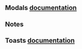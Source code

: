 ## Modals [documentation](../guides/browser/Modals.md)

<div data-zk-enrich="ModalExamples"></div>

## Notes

## Toasts [documentation](../guides/browser/Toasts.md)

<div data-zk-enrich="ToastExamples"></div>